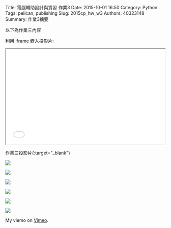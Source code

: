 Title: 電腦輔助設計與實習 作業3
Date: 2015-10-01 16:50
Category: Python
Tags: pelican, publishing
Slug: 2015cp_hw_w3
Authors: 40323148
Summary: 作業3摘要

以下為作業三內容

利用 iframe 嵌入投影片:

<iframe src="simplest2.html" width="500" height="300"></iframe>

[作業三投影片](simplest2.html){:target="_blank"}



<img src="https://copy.com/7yrjHeFT74kkVNLs"></img>

<img src="https://copy.com/B08uZDPIf6Glp0Dv"></img>

<img src="https://copy.com/BkJWAL9proSK9tsA"></img>

<img src="https://copy.com/NoWJMvIg17HVzvqZ"></img>

<img src="https://copy.com/yCqIaHqUa2ziG2lH"></img>

<img src="https://copy.com/FWx1Uy3CLsCqdvaN"></img>

My  viemo</a> on <a href="https://vimeo.com/home/myvideos">Vimeo</a>.</p>